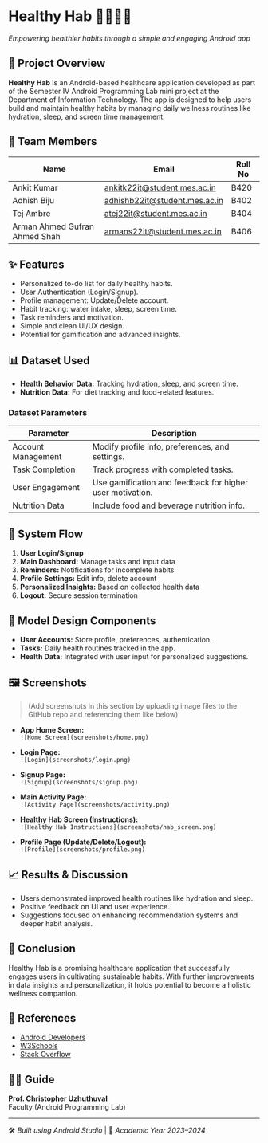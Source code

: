# Healthy Hab 🧘‍♀️💧📱  
*Empowering healthier habits through a simple and engaging Android app*

## 📱 Project Overview
**Healthy Hab** is an Android-based healthcare application developed as part of the Semester IV Android Programming Lab mini project at the Department of Information Technology. The app is designed to help users build and maintain healthy habits by managing daily wellness routines like hydration, sleep, and screen time management.

## 👥 Team Members
| Name                        | Email                               | Roll No  |
|-----------------------------|--------------------------------------|---------|
| Ankit Kumar                 | ankitk22it@student.mes.ac.in         | B420    | 
| Adhish Biju                 | adhishb22it@student.mes.ac.in        | B402    | 
| Tej Ambre                   | atej22it@student.mes.ac.in           | B404    | 
| Arman Ahmed Gufran Ahmed Shah | armans22it@student.mes.ac.in       | B406    |

## ✨ Features
- Personalized to-do list for daily healthy habits.
- User Authentication (Login/Signup).
- Profile management: Update/Delete account.
- Habit tracking: water intake, sleep, screen time.
- Task reminders and motivation.
- Simple and clean UI/UX design.
- Potential for gamification and advanced insights.

## 📊 Dataset Used
- **Health Behavior Data:** Tracking hydration, sleep, and screen time.
- **Nutrition Data:** For diet tracking and food-related features.

### Dataset Parameters
| Parameter              | Description                                                                 |
|------------------------|-----------------------------------------------------------------------------|
| Account Management     | Modify profile info, preferences, and settings.                             |
| Task Completion        | Track progress with completed tasks.                                        |
| User Engagement        | Use gamification and feedback for higher user motivation.                   |
| Nutrition Data         | Include food and beverage nutrition info.                                   |

## 🔁 System Flow
1. **User Login/Signup**  
2. **Main Dashboard:** Manage tasks and input data  
3. **Reminders:** Notifications for incomplete habits  
4. **Profile Settings:** Edit info, delete account  
5. **Personalized Insights:** Based on collected health data  
6. **Logout:** Secure session termination  

## 🧩 Model Design Components
- **User Accounts:** Store profile, preferences, authentication.
- **Tasks:** Daily health routines tracked in the app.
- **Health Data:** Integrated with user input for personalized suggestions.

## 🖼️ Screenshots
> (Add screenshots in this section by uploading image files to the GitHub repo and referencing them like below)

- **App Home Screen:**  
  `![Home Screen](screenshots/home.png)`

- **Login Page:**  
  `![Login](screenshots/login.png)`

- **Signup Page:**  
  `![Signup](screenshots/signup.png)`

- **Main Activity Page:**  
  `![Activity Page](screenshots/activity.png)`

- **Healthy Hab Screen (Instructions):**  
  `![Healthy Hab Instructions](screenshots/hab_screen.png)`

- **Profile Page (Update/Delete/Logout):**  
  `![Profile](screenshots/profile.png)`

## 📈 Results & Discussion
- Users demonstrated improved health routines like hydration and sleep.
- Positive feedback on UI and user experience.
- Suggestions focused on enhancing recommendation systems and deeper habit analysis.

## 📌 Conclusion
Healthy Hab is a promising healthcare application that successfully engages users in cultivating sustainable habits. With further improvements in data insights and personalization, it holds potential to become a holistic wellness companion.

## 🔗 References
- [Android Developers](https://www.youtube.com/user/androiddevelopers)
- [W3Schools](https://www.w3schools.com/)
- [Stack Overflow](https://stackoverflow.com/)

## 👨‍🏫 Guide
**Prof. Christopher Uzhuthuval**  
Faculty (Android Programming Lab)

---

🛠️ *Built using Android Studio* | 📅 *Academic Year 2023–2024*
